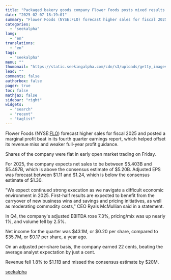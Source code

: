 ```yaml
---
title: "Packaged bakery goods company Flower Foods posts mixed results and forecast"
date: "2025-02-07 18:19:01"
summary: "Flower Foods (NYSE:FLO) forecast higher sales for fiscal 2025 and posted a marginal profit beat in its fourth quarter earnings report, which helped offset its revenue miss and weaker full-year profit guidance. Shares of the company were flat in early open market trading on Friday. For 2025, the company expects..."
categories:
  - "seekalpha"
lang:
  - "en"
translations:
  - "en"
tags:
  - "seekalpha"
menu: ""
thumbnail: "https://static.seekingalpha.com/cdn/s3/uploads/getty_images/1163707527/image_1163707527.jpg"
lead: ""
comments: false
authorbox: false
pager: true
toc: false
mathjax: false
sidebar: "right"
widgets:
  - "search"
  - "recent"
  - "taglist"
---
```


Flower Foods (NYSE:[FLO](https://seekingalpha.com/symbol/FLO "Flowers Foods, Inc.")) forecast higher sales for fiscal 2025 and posted a marginal profit beat in its fourth quarter earnings report, which helped offset its revenue miss and weaker full-year profit guidance.

Shares of the company were flat in early open market trading on Friday.

For 2025, the company expects net sales to be between $5.403B and $5.487B, which is above the consensus estimate of $5.20B. Adjusted EPS was forecast between $1.11 and $1.24, which is below the consensus estimate of $1.30.

"We expect continued strong execution as we navigate a difficult economic environment in 2025. First-half results are expected to benefit from the carryover of new business wins and savings and pricing initiatives, as well as moderating commodity costs," CEO Ryals McMullian said in a statement.

In Q4, the company's adjusted EBITDA rose 7.3%, pricing/mix was up nearly 1%, and volume fell by 2.5%.

Net income for the quarter was $43.1M, or $0.20 per share, compared to $35.7M, or $0.17 per share, a year ago.

On an adjusted per-share basis, the company earned 22 cents, beating the average analyst expectation by just a cent.

Revenue fell 1.8% to $1.11B and missed the consensus estimate by $20M.

[seekalpha](https://seekingalpha.com/news/4405159-packaged-bakery-goods-company-flower-foods-posts-mixed-results-and-forecast)
